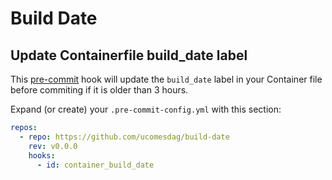 # Build Date

## Update Containerfile build_date label

This [pre-commit](https://pre-commit.com/) hook will update the `build_date` label in your Container file before commiting if it is older than 3 hours.

Expand (or create) your `.pre-commit-config.yml` with this section:

```yaml
repos:
  - repo: https://github.com/ucomesdag/build-date
    rev: v0.0.0
    hooks:
      - id: container_build_date
```
